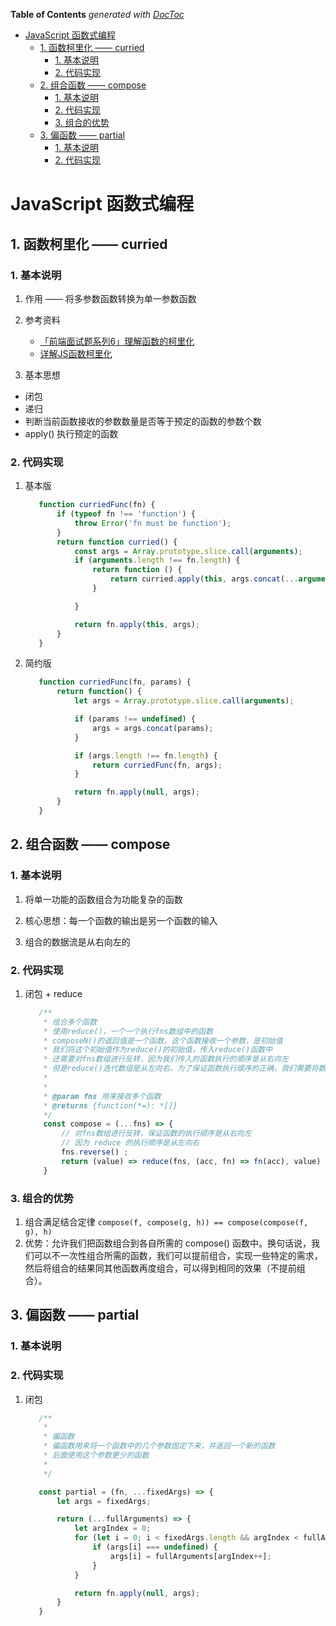 <!-- START doctoc generated TOC please keep comment here to allow auto update -->
<!-- DON'T EDIT THIS SECTION, INSTEAD RE-RUN doctoc TO UPDATE -->
**Table of Contents**  *generated with [DocToc](https://github.com/thlorenz/doctoc)*

- [JavaScript 函数式编程](#javascript-%E5%87%BD%E6%95%B0%E5%BC%8F%E7%BC%96%E7%A8%8B)
  - [1. 函数柯里化 —— curried](#1-%E5%87%BD%E6%95%B0%E6%9F%AF%E9%87%8C%E5%8C%96--curried)
    - [1. 基本说明](#1-%E5%9F%BA%E6%9C%AC%E8%AF%B4%E6%98%8E)
    - [2. 代码实现](#2-%E4%BB%A3%E7%A0%81%E5%AE%9E%E7%8E%B0)
  - [2. 组合函数 —— compose](#2-%E7%BB%84%E5%90%88%E5%87%BD%E6%95%B0--compose)
    - [1. 基本说明](#1-%E5%9F%BA%E6%9C%AC%E8%AF%B4%E6%98%8E-1)
    - [2. 代码实现](#2-%E4%BB%A3%E7%A0%81%E5%AE%9E%E7%8E%B0-1)
    - [3. 组合的优势](#3-%E7%BB%84%E5%90%88%E7%9A%84%E4%BC%98%E5%8A%BF)
  - [3. 偏函数 —— partial](#3-%E5%81%8F%E5%87%BD%E6%95%B0--partial)
    - [1. 基本说明](#1-%E5%9F%BA%E6%9C%AC%E8%AF%B4%E6%98%8E-2)
    - [2. 代码实现](#2-%E4%BB%A3%E7%A0%81%E5%AE%9E%E7%8E%B0-2)

<!-- END doctoc generated TOC please keep comment here to allow auto update -->

# JavaScript 函数式编程

## 1. 函数柯里化 —— curried

### 1. 基本说明

1. 作用 —— 将多参数函数转换为单一参数函数

2. 参考资料
   - [「前端面试题系列6」理解函数的柯里化](https://segmentfault.com/a/1190000018180159)
   - [详解JS函数柯里化](https://www.jianshu.com/p/2975c25e4d71)

3. 基本思想
  - 闭包
  - 递归
  - 判断当前函数接收的参数数量是否等于预定的函数的参数个数
  - apply() 执行预定的函数

### 2. 代码实现

1. 基本版
   ```js
      function curriedFunc(fn) {
          if (typeof fn !== 'function') {
              throw Error('fn must be function');
          }
          return function curried() {
              const args = Array.prototype.slice.call(arguments);
              if (arguments.length !== fn.length) {
                  return function () {
                      return curried.apply(this, args.concat(...arguments));
                  }

              }

              return fn.apply(this, args);
          }
      }
   ```
2. 简约版
   ```js
      function curriedFunc(fn, params) {
          return function() {
              let args = Array.prototype.slice.call(arguments);

              if (params !== undefined) {
                  args = args.concat(params);
              }

              if (args.length !== fn.length) {
                  return curriedFunc(fn, args);
              }

              return fn.apply(null, args);
          }
      }
   ```
## 2. 组合函数 —— compose

### 1. 基本说明

1. 将单一功能的函数组合为功能复杂的函数

2. 核心思想：每一个函数的输出是另一个函数的输入

3. 组合的数据流是从右向左的

### 2. 代码实现

1. 闭包 + reduce
   ```js
      /**
       * 组合多个函数
       * 使用reduce()，一个一个执行fns数组中的函数
       * composeN()的返回值是一个函数，这个函数接收一个参数，是初始值
       * 我们将这个初始值作为reduce()的初始值，传入reduce()函数中
       * 还需要对fns数组进行反转，因为我们传入的函数执行的顺序是从右向左
       * 但是reduce()迭代数组是从左向右，为了保证函数执行顺序的正确，我们需要将数组反转
       *
       *
       * @param fns 用来接收多个函数
       * @returns {function(*=): *[]}
       */
       const compose = (...fns) => {
           // 对fns数组进行反转，保证函数的执行顺序是从右向左
           // 因为 reduce 的执行顺序是从左向右
           fns.reverse() ;
           return (value) => reduce(fns, (acc, fn) => fn(acc), value) ;
       }
   ```

### 3. 组合的优势
 
 1. 组合满足结合定律
    `compose(f, compose(g, h)) == compose(compose(f, g), h)`
2. 优势：允许我们把函数组合到各自所需的 compose() 函数中。换句话说，我们可以不一次性组合所需的函数，我们可以提前组合，实现一些特定的需求，然后将组合的结果同其他函数再度组合，可以得到相同的效果（不提前组合）。

## 3. 偏函数 —— partial

### 1. 基本说明

### 2. 代码实现

1. 闭包
   ```js
      /**
       *
       * 偏函数
       * 偏函数用来将一个函数中的几个参数固定下来，并返回一个新的函数
       * 后面使用这个参数更少的函数
       *
       */

      const partial = (fn, ...fixedArgs) => {
          let args = fixedArgs;

          return (...fullArguments) => {
              let argIndex = 0;
              for (let i = 0; i < fixedArgs.length && argIndex < fullArguments.length; i++) {
                  if (args[i] === undefined) {
                      args[i] = fullArguments[argIndex++];
                  }
              }

              return fn.apply(null, args);
          }
      }      
   ```